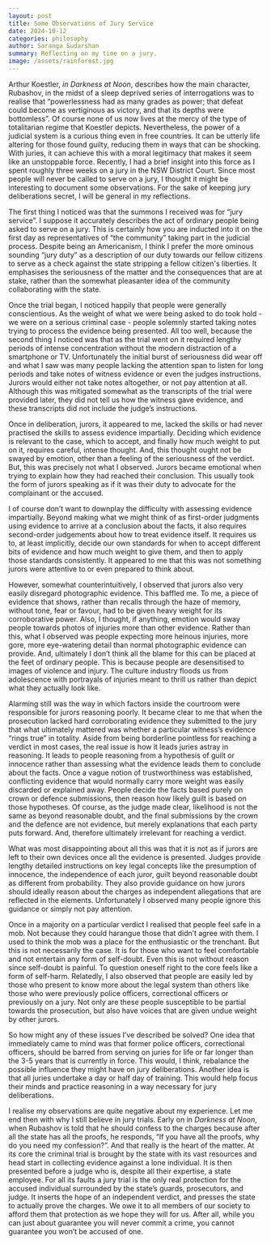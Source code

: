 ```yaml
---
layout: post
title: Some Observations of Jury Service
date: 2024-10-12
categories: philosophy
author: Saranga Sudarshan
summary: Reflecting on my time on a jury.
image: /assets/rainforest.jpg
---
```

Arthur Koestler, *in Darkness at Noon*, describes how the main character, Rubashov, in the midst of a sleep deprived series of interrogations was to realise that “powerlessness had as many grades as power; that defeat could become as vertiginous as victory, and that its depths were bottomless”. Of course none of us now lives at the mercy of the type of totalitarian regime that Koestler depicts. Nevertheless, the power of a judicial system is a curious thing even in free countries. It can be utterly life altering for those found guilty, reducing them in ways that can be shocking. With juries, it can achieve this with a moral legitimacy that makes it seem like an unstoppable force. Recently, I had a brief insight into this force as I spent roughly three weeks on a jury in the NSW District Court. Since most people will never be called to serve on a jury, I thought it might be interesting to document some observations. For the sake of keeping jury deliberations secret, I will be general in my reflections.

The first thing I noticed was that the summons I received was for “jury service”. I suppose it accurately describes the act of ordinary people being asked to serve on a jury. This is certainly how you are inducted into it on the first day as representatives of “the community” taking part in the judicial process. Despite being an Americanism, I think I prefer the more ominous sounding “jury duty” as a description of our duty towards our fellow citizens to serve as a check against the state stripping a fellow citizen's liberties. It emphasises the seriousness of the matter and the consequences that are at stake, rather than the somewhat pleasanter idea of the community collaborating with the state.

Once the trial began, I noticed happily that people were generally conscientious. As the weight of what we were being asked to do took hold - we were on a serious criminal case - people solemnly started taking notes trying to process the evidence being presented. All too well, because the second thing I noticed was that as the trial went on it required lengthy periods of intense concentration without the modern distraction of a smartphone or TV. Unfortunately the initial burst of seriousness did wear off and what I saw was many people lacking the attention span to listen for long periods and take notes of witness evidence or even the judges instructions. Jurors would either not take notes altogether, or not pay attention at all. Although this was mitigated somewhat as the transcripts of the trial were provided later, they did not tell us how the witness gave evidence, and these transcripts did not include the judge’s instructions.

Once in deliberation, jurors, it appeared to me, lacked the skills or had never practised the skills to assess evidence impartially. Deciding which evidence is relevant to the case, which to accept, and finally how much weight to put on it, requires careful, intense thought. And, this thought ought not be swayed by emotion, other than a feeling of the seriousness of the verdict. But, this was precisely not what I observed. Jurors became emotional when trying to explain how they had reached their conclusion. This usually took the form of jurors speaking as if it was their duty to advocate for the complainant or the accused. 

I of course don’t want to downplay the difficulty with assessing evidence impartially. Beyond making what we might think of as first-order judgments using evidence to arrive at a conclusion about the facts, it also requires second-order judgements about how to treat evidence itself. It requires us to, at least implicitly, decide our own standards for when to accept different bits of evidence and how much weight to give them, and then to apply those standards consistently. It appeared to me that this was not something jurors were attentive to or even prepared to think about.

However, somewhat counterintuitively, I observed that jurors also very easily disregard photographic evidence. This baffled me. To me, a piece of evidence that shows, rather than recalls through the haze of memory, without tone, fear or favour, had to be given heavy weight for its corroborative power. Also, I thought, if anything, emotion would sway people towards photos of injuries more than other evidence. Rather than this, what I observed was people expecting more heinous injuries, more gore, more eye-watering detail than normal photographic evidence can provide. And, ultimately I don’t think all the blame for this can be placed at the feet of ordinary people. This is because people are desensitised to images of violence and injury. The culture industry floods us from adolescence with portrayals of injuries meant to thrill us rather than depict what they actually look like.

Alarming still was the way in which factors inside the courtroom were responsible for jurors reasoning poorly. It became clear to me that when the prosecution lacked hard corroborating evidence they submitted to the jury that what ultimately mattered was whether a particular witness’s evidence “rings true” in totality. Aside from being borderline pointless for reaching a verdict in most cases, the real issue is how it leads juries astray in reasoning. It leads to people reasoning from a hypothesis of guilt or innocence rather than assessing what the evidence leads them to conclude about the facts. Once a vague notion of trustworthiness was established, conflicting evidence that would normally carry more weight was easily discarded or explained away. People decide the facts based purely on crown or defence submissions, then reason how likely guilt is based on those hypotheses. Of course, as the judge made clear, likelihood is not the same as beyond reasonable doubt, and the final submissions by the crown and the defence are not evidence, but merely explanations that each party puts forward. And, therefore ultimately irrelevant for reaching a verdict.

What was most disappointing about all this was that it is not as if jurors are left to their own devices once all the evidence is presented. Judges provide lengthy detailed instructions on key legal concepts like the presumption of innocence, the independence of each juror, guilt beyond reasonable doubt as different from probability. They also provide guidance on how jurors should ideally reason about the charges as independent allegations that are reflected in the elements. Unfortunately I observed many people ignore this guidance or simply not pay attention.

Once in a majority on a particular verdict I realised that people feel safe in a mob. Not because they could harangue those that didn’t agree with them. I used to think the mob was a place for the enthusiastic or the trenchant. But this is not necessarily the case. It is for those who want to feel comfortable and not entertain any form of self-doubt. Even this is not without reason since self-doubt is painful. To question oneself right to the core feels like a form of self-harm. Relatedly, I also observed that people are easily led by those who present to know more about the legal system than others like those who were previously police officers, correctional officers or previously on a jury. Not only are these people susceptible to be partial towards the prosecution, but also have voices that are given undue weight by other jurors.

So how might any of these issues I’ve described be solved? One idea that immediately came to mind was that former police officers, correctional officers, should be barred from serving on juries for life or far longer than the 3-5 years that is currently in force. This would, I think, rebalance the possible influence they might have on jury deliberations. Another idea is that all juries undertake a day or half day of training. This would help focus their minds and practice reasoning in a way necessary for jury deliberations.

I realise my observations are quite negative about my experience. Let me end then with why I still believe in jury trials. Early on in *Darkness at Noon*, when Rubashov is told that he should confess to the charges because after all the state has all the proofs, he responds, “If you have all the proofs, why do you need my confession?”. And that really is the heart of the matter. At its core the criminal trial is brought by the state with its vast resources and head start in collecting evidence against a lone individual. It is then presented before a judge who is, despite all their expertise, a state employee. For all its faults a jury trial is the only real protection for the accused individual surrounded by the state’s guards, prosecutors, and judge. It inserts the hope of an independent verdict, and presses the state to actually prove the charges. We owe it to all members of our society to afford them that protection as we hope they will for us. After all, while you can just about guarantee you will never commit a crime, you cannot guarantee you won’t be accused of one.
